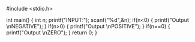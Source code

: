 #include <stdio.h>
 
int main() 
{
	int n;
	printf("INPUT:");
	scanf("%d",&n);
	if(n<0)
	{
	printf("Output \nNEGATIVE");
	}
	if(n>0)
	{
	printf("Output \nPOSITIVE");
	}
	if(n==0)
	{
	printf("Output \nZERO");
	}
	return 0;
}
